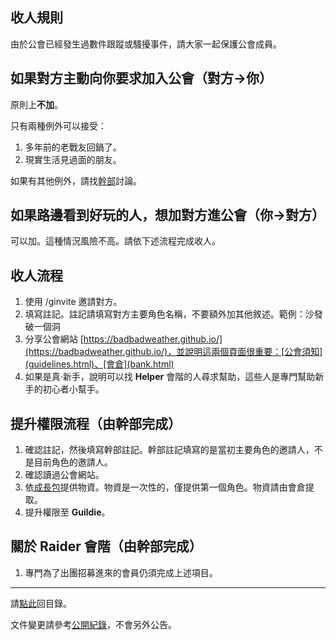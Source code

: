 ## 收人規則

由於公會已經發生過數件跟蹤或騷擾事件，請大家一起保護公會成員。

## 如果對方主動向你要求加入公會（對方→你）

原則上**不加**。

只有兩種例外可以接受：
1.  多年前的老戰友回鍋了。
1.  現實生活見過面的朋友。

如果有其他例外，請找[幹部](ranks.html)討論。

## 如果路邊看到好玩的人，想加對方進公會（你→對方）

可以加。這種情況風險不高。請依下述流程完成收人。

## 收人流程

1.  使用 /ginvite 邀請對方。
1.  填寫註記。註記請填寫對方主要角色名稱，不要額外加其他敘述。範例：沙發破一個洞
1.  分享公會網站 [https://badbadweather.github.io/](https://badbadweather.github.io/)，並說明這兩個頁面很重要：[公會須知](guidelines.html)、[會倉](bank.html)
1.  如果是真‧新手，說明可以找 **Helper** 會階的人尋求幫助，這些人是專門幫助新手的初心者小幫手。

## 提升權限流程（由幹部完成）

1.  確認註記，然後填寫幹部註記。幹部註記填寫的是當初主要角色的邀請人，不是目前角色的邀請人。
1.  確認讀過公會網站。
1.  依[成長包](starter.html)提供物資。物資是一次性的，僅提供第一個角色。物資請由會倉提取。
1.  提升權限至 **Guildie**。

## 關於 **Raider** 會階（由幹部完成）

1.  專門為了出團招募進來的會員仍須完成上述項目。

--- 

請[點此](index.html)回目錄。

文件變更請參考[公開紀錄](https://github.com/badbadweather/badbadweather.github.io/commits/master/recruitment.md)，不會另外公告。
